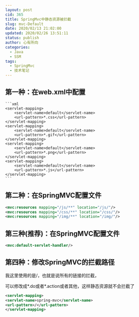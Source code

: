```yaml
---
layout: post
cid: 365
title: SpringMvc中静态资源被拦截
slug: mvc-Default
date: 2020/02/13 21:02:00
updated: 2020/02/26 13:51:11
status: publish
author: 心有所向
categories: 
  - Java
  - SSM
tags: 
  - SpringMvc
  - 技术笔记
---
```



## 第一种：在web.xml中配置
    ```xml
    <servlet-mapping>
        <servlet-name>default</servlet-name>
        <url-pattern>*.css</url-pattern>
    </servlet-mapping>
    <servlet-mapping>
        <servlet-name>default</servlet-name>
        <url-pattern>*.gif</url-pattern>
    </servlet-mapping>
    <servlet-mapping>
        <servlet-name>default</servlet-name>
        <url-pattern>*.png</url-pattern>
    </servlet-mapping>
    <servlet-mapping>
        <servlet-name>default</servlet-name>
        <url-pattern>*.js</url-pattern>
    </servlet-mapping>
    ```



## 第二种：在SpringMVC配置文件

```xml
<mvc:resources mapping="/js/**" location="/js/"/>
<mvc:resources mapping="/css/**" location="/css/"/>
<mvc:resources mapping="/img/**" location="/img/"/>
```



## 第三种(推荐)：在SpringMVC配置文件

```xml
<mvc:default-servlet-handler/>
```



## 第四种：修改SpringMVC的拦截路径

我这里使用的是/，也就是说所有的链接的拦截，

可以修改成*.do或者*.action或者其他，这样静态资源就不会拦截了
```xml
<servlet-mapping>
<servlet-name>spring-mvc</servlet-name>
<url-pattern>/</url-pattern>
</servlet-mapping>
```